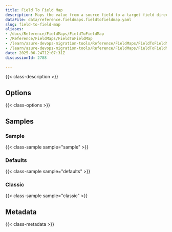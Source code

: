 ```yaml
---
title: Field To Field Map
description: Maps the value from a source field to a target field directly, with optional default value substitution for empty or null values.
dataFile: data/reference.fieldmaps.fieldtofieldmap.yaml
slug: field-to-field-map
aliases:
- /docs/Reference/FieldMaps/FieldToFieldMap
- /Reference/FieldMaps/FieldToFieldMap
- /learn/azure-devops-migration-tools/Reference/FieldMaps/FieldToFieldMap
- /learn/azure-devops-migration-tools/Reference/FieldMaps/FieldToFieldMap/index.md
date: 2025-06-24T12:07:31Z
discussionId: 2788

---
```

{{< class-description >}}

## Options

{{< class-options >}}

## Samples

### Sample

{{< class-sample sample="sample" >}}

### Defaults

{{< class-sample sample="defaults" >}}

### Classic

{{< class-sample sample="classic" >}}

## Metadata

{{< class-metadata >}}
